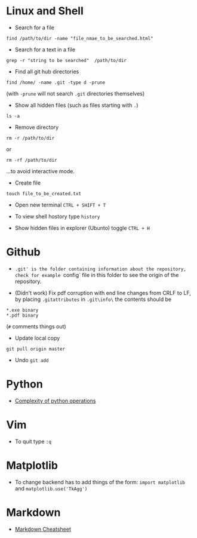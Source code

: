 # Linux and Shell

- Search for a file
```
find /path/to/dir -name "file_nmae_to_be_searched.html"
```

- Search for a text in a file
```
grep -r "string to be searched"  /path/to/dir
```


- Find all git hub directories 
```
find /home/ -name .git -type d -prune
```
(with `-prune` will not search `.git` directories themselves)


- Show all hidden files (such as files starting with `.`)

```
ls -a
```

- Remove directory 
```
rm -r /path/to/dir
```

or 

```
rm -rf /path/to/dir
```
...to avoid interactive mode. 

- Create file 

```
touch file_to_be_created.txt
```

- Open new terminal `CTRL + SHIFT + T`

- To view shell hostory type `history`

- Show hidden files in explorer (Ubunto) toggle `CTRL + H`

# Github

- `.git' is the folder containing information about the repository, check for example `config` file in this folder to see the origin of the repository. 

- (Didn't work) Fix pdf corruption with end line changes from CRLF to LF, by placing `.gitattributes` in `.git\info\` the contents should be
```
*.exe binary 
*.pdf binary
```
(`#` comments things out)

- Update local copy 

```
git pull origin master
```

- Undo `git add`

# Python 

-  [Complexity of python operations](https://www.ics.uci.edu/~pattis/ICS-33/lectures/complexitypython.txt) 

# Vim 

-  To quit type `:q`


# Matplotlib

- To change backend has to add things of the form: `import matplotlib` and `matplotlib.use('TkAgg')` 


# Markdown 

- [Markdown Cheatsheet](https://github.com/adam-p/markdown-here/wiki/Markdown-Cheatsheet)
